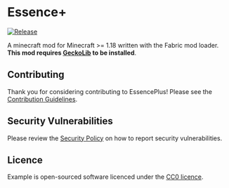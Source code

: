 # Essence+

[![Release](https://img.shields.io/github/v/release/theoparis/essenceplus-mod?style=for-the-badge&include_prereleases&sort=semver)][releases]

A minecraft mod for Minecraft >= 1.18 written with the Fabric mod loader.
**This mod requires [GeckoLib][gecko] to be installed**.

## Contributing

Thank you for considering contributing to EssencePlus! Please see the
[Contribution Guidelines][contributing].

## Security Vulnerabilities

Please review the [Security Policy][security] on how to report security
vulnerabilities.

## Licence

<!-- todo: see https://choosealicense.com -->
Example is open-sourced software licenced under the [CC0 licence][licence].

[contributing]: .github/CONTRIBUTING.md

[fabric]: https://fabricmc.net/

[licence]: https://creativecommons.org/publicdomain/zero/1.0

[minecraft]: https://minecraft.net/

[releases]: https://github.com/theoparis/essenceplus-mod/releases

[security]: .github/SECURITY.md

[gecko]: https://modrinth.com/mod/geckolib

